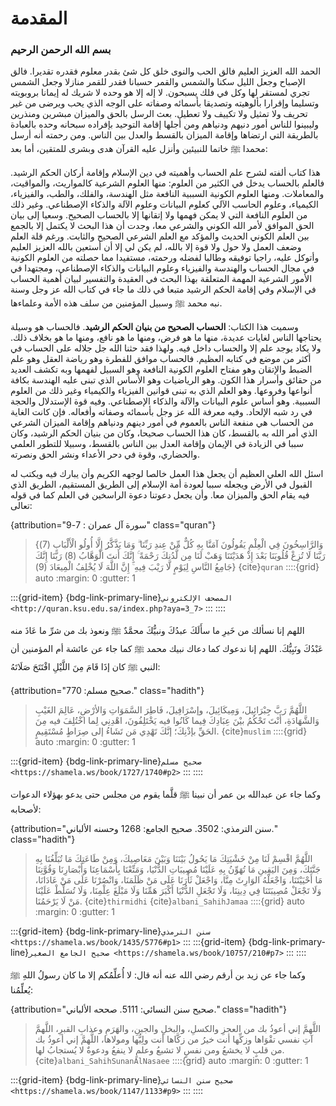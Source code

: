 # المقدمة

<h3 class="center">
  بسم الله الرحمن الرحيم
</h3>

الحمد الله العزيز العليم فالق الحب والنوى خلق كل شئ بقدر معلوم فقدره
تقديرا. فالق الإصباح وجعل الليل سكنا والشمس والقمر حسبانا فقدر للقمر
منازلا وجعل الشمس تجري لمستقر لها وكل في فلك يسبحون. لا إله إلا هو وحده
لا شريك له إيمانا بروبويته وتسليما وإقرارا بألوهيته وتصديقا بأسمائه
وصفاته على الوجه الذي يحب ويرضى من غير تحريف ولا تمثيل ولا تكييف ولا
تعطيل. بعث الرسل بالحق والميزان مبشرين ومنذرين وليبينوا للناس أمور دنيهم
ودنياهم ومن أجلها إقامة التوحيد بإفراده سبحانه وحده بالعبادة بالطريقة
التي ارتضاها وإقامة الميزان بالقسط والعدل بين الناس. ومن رحمته أنه أرسل
محمدا ﷺ خاتما للنبيئين وأنزل عليه القرآن هدى وبشرى للمتقين، أما بعد:

هذا كتاب ألفته لشرح علم الحساب وأهميته في دين الإسلام وإقامة أركان الحكم
الرشيد. فالعلم بالحساب يدخل في الكثير من العلوم: منها العلوم الشرعية
كالمواريث، والمواقيت، والمعاملات. ومنها العلوم الكونية السببية النافعة
مثل الهندسة، والفلك، والطب، والفيزياء، الكيمياء، وعلوم الحاسب الآلي
كعلوم البيانات وعلوم الآلة والذكاء الإصطناعي. وغير ذلك من العلوم النافعة
التي لا يمكن فهمها ولا إتقانها إلا بالحساب الصحيح. وسعيا إلى بيان الحق
الموافق لأمر الله الكوني والشرعي معا، وجدت أن هذا البحث لا يكتمل إلا
بالجمع بين العلم الكوني الحديث والمؤكد مع العلم الشرعي الصحيح والثابت.
ورغم قلة العلم وضعف العمل ولا حول ولا قوة إلا بالله، لم يكن لي إلا أن
أستعين بالله العزيز العليم وأتوكل عليه، راجيا توفيقه وطالبا لفضله
ورحمته، مستفيدا مما حصلته من العلوم الكونية في مجال الحساب والهندسة
والفيزياء وعلوم البيانات والذكاء الإصطناعي، ومجتهدا في الأمور الشرعية
المهمة المتعلقة بهذا البحث في العقيدة والتفسير لبيان أهمية الحساب في
الإسلام وفي إقامة الحكم الرشيد متبعا في ذلك ما جاء في كتاب الله عز وجل
وسنة نبه محمد ﷺ وسبيل المؤمنين من سلف هذه الأمة وعلماءها.

وسميت هذا الكتاب: **الحساب الصحيح من بنيان الحكم الرشيد**. فالحساب هو
وسيلة يحتاجها الناس لغايات عديدة، منها ما هو فرض، ومنها ما هو نافع، ومنها
ما هو بخلاف ذلك. ولا يكاد يوجد علم إلا والحساب داخل فيه. ولهذا فقد حثنا
الله جل جلاله على الحساب في أكثر من موضع في كتابه العظيم. فالحساب موافق
للفطرة وهو رياضة العقل وهو علم الضبط والإتقان وهو مفتاح العلوم الكونية النافعة وهو
السبيل لفهمها وبه تكشف العديد من حقائق وأسرار هذا الكون. وهو الرياضيات
وهو الأساس الذي تبنى عليه الهندسة بكافة أنواعها وفروعها. وهو العلم الذي
به تبنى قوانين الفيزياء والكيمياء وغير ذلك من العلوم السببية. وهو أساس
علوم البيانات والآلة والذكاء الإصطناعي. وفيه قوة الإستدلال والحجة في رد
شبه الإلحاد. وفيه معرفة الله عز وجل بأسمائه وصفاته وأفعاله. فإن كانت
الغاية من الحساب هي منفعة الناس بالعموم في أمور دينهم ودنياهم وإقامة
الميزان الشرعي الذي أمر الله به بالقسط، كان هذا الحساب صحيحا، وكان من بنيان
الحكم الرشيد، وكان سببا في الزيادة في الإيمان وإقامة العدل بين الناس
بالقسط، وسبيلا للتطور العلمي والحضاري، وقوة في دحر الأعداء ونشر الحق
ونصرته.

اسئل الله العلي العظيم أن يجعل هذا العمل خالصا لوجهه الكريم وأن يبارك
فيه ويكتب له القبول في الأرض ويجعله سببا لعودة أمة الإسلام إلى الطريق
المستقيم، الطريق الذي فيه يقام الحق والميزان معا. وأن يجعل دعوتنا دعوة
الراسخين في العلم كما في قوله تعالى:

{attribution="سورة آل عمران : 7-9" class="quran"}
> {وَالرَّاسِخُونَ فِي الْعِلْمِ يَقُولُونَ آمَنَّا بِهِ كُلٌّ مِّنْ عِندِ رَبِّنَا ۗ وَمَا يَذَّكَّرُ إِلَّا أُولُو الْأَلْبَابِ (7) رَبَّنَا لَا تُزِغْ قُلُوبَنَا بَعْدَ إِذْ هَدَيْتَنَا وَهَبْ لَنَا مِن لَّدُنكَ رَحْمَةً ۚ إِنَّكَ أَنتَ الْوَهَّابُ (8) رَبَّنَا إِنَّكَ جَامِعُ النَّاسِ لِيَوْمٍ لَّا رَيْبَ فِيهِ ۚ إِنَّ اللَّهَ لَا يُخْلِفُ الْمِيعَادَ (9)}
> {cite}`quran`
::::{grid} auto
:margin: 0
:gutter: 1

:::{grid-item}
{bdg-link-primary-line}`المصحف الإلكتروني <http://quran.ksu.edu.sa/index.php?aya=3_7>`
:::
::::

 اللهم إنا نسألك من خَيرِ ما سأَلَكَ عبدُكَ ونبيُّكَ محمَّدٌ ﷺ ونعوذ بك من شرِّ ما عَاذَ منه عَبْدُكَ ونَبِيُّكَ.
اللهم إنا ندعوك كما دعاك نبيك محمد ﷺ كما جاء عن عائشة أم المؤمنين أن النبي ﷺ كان إذَا قَامَ مِنَ اللَّيْلِ افْتَتَحَ صَلَاتَهُ:

{attribution="صحيح مسلم: 770." class="hadith"}
> اللَّهُمَّ رَبَّ جِبْرَائِيلَ، وَمِيكَائِيلَ، وإسْرَافِيلَ، فَاطِرَ السَّمَوَاتِ وَالأرْضِ، عَالِمَ
الغَيْبِ وَالشَّهَادَةِ، أَنْتَ تَحْكُمُ بيْنَ عِبَادِكَ فِيما كَانُوا فيه يَخْتَلِفُونَ، اهْدِنِي لِما
اخْتُلِفَ فيه مِنَ الحَقِّ بإذْنِكَ؛ إنَّكَ تَهْدِي مَن تَشَاءُ إلى صِرَاطٍ مُسْتَقِيمٍ.
> {cite}`muslim`
::::{grid} auto
:margin: 0
:gutter: 1

:::{grid-item}
{bdg-link-primary-line}`صحيح مسلم <https://shamela.ws/book/1727/1740#p2>`
:::
::::

وكما جاء عن عبدالله بن عمر أن نبينا ﷺ قلَّما يقوم من مجلس حتى يدعو بهؤلاء
الدعوات لأصحابه:

{attribution="سنن الترمذي: 3502. صحيح الجامع: 1268 وحسنه الألباني." class="hadith"}
> اللَّهُمَّ اقْسِمْ لَنَا مِنْ خَشْيَتِكَ مَا يَحُولُ بَيْنَنَا وَبَيْنَ مَعَاصِيكَ، وَمِنْ طَاعَتِكَ مَا تُبَلِّغُنَا بِهِ جَنَّتَكَ، وَمِنَ اليَقِينِ مَا تُهَوِّنُ بِهِ عَلَيْنَا مُصِيبَاتِ الدُّنْيَا، وَمَتِّعْنَا بِأَسْمَاعِنَا وَأَبْصَارِنَا وَقُوَّتِنَا مَا أَحْيَيْتَنَا، وَاجْعَلْهُ الوَارِثَ مِنَّا، وَاجْعَلْ ثَأْرَنَا عَلَى مَنْ ظَلَمَنَا، وَانْصُرْنَا عَلَى مَنْ عَادَانَا، وَلَا تَجْعَلْ مُصِيبَتَنَا فِي دِينِنَا، وَلَا تَجْعَلِ الدُّنْيَا أَكْبَرَ هَمِّنَا وَلَا مَبْلَغَ عِلْمِنَا، وَلَا تُسَلِّطْ عَلَيْنَا مَنْ لَا يَرْحَمُنَا.
> {cite}`thirmidhi` {cite}`albani_SahihJamaa`
::::{grid} auto
:margin: 0
:gutter: 1

:::{grid-item}
{bdg-link-primary-line}`سنن الترمذي <https://shamela.ws/book/1435/5776#p1>`
:::
:::{grid-item}
{bdg-link-primary-line}`صحيح الجامع الصغير <https://shamela.ws/book/10757/210#p7>`
:::
::::

وكما جاء عن زيد بن أرقم رضي الله عنه أنه قال: لا
أُعلِّمُكم إلا ما كان رسولُ اللهِ ﷺ يُعلِّمُنا:

{attribution="صحيح سنن النسائي: 5111. صححه الألباني." class="hadith"}
> اللَّهمَّ إني أعوذُ بك من العجزِ والكسلِ،
والبخلِ والجبنِ، والهَرَمِ وعذابِ القبرِ، اللَّهمَّ آتِ نفسي تقْوَاها وزكِّها أنت خيرُ من
زكَّاها أنت ولِيُّها ومولاها، اللَّهمَّ إني أعوذُ بك من قلبٍ لا يخشعُ ومن نفسٍ لا
تشبعُ وعلمٍ لا ينفعُ ودعوةٌ لا يُستجابُ لها.
> {cite}`albani_SahihSunanAlNasaee`
::::{grid} auto
:margin: 0
:gutter: 1

:::{grid-item}
{bdg-link-primary-line}`صحيح سنن النسائي <https://shamela.ws/book/1147/1133#p9>`
:::
::::
